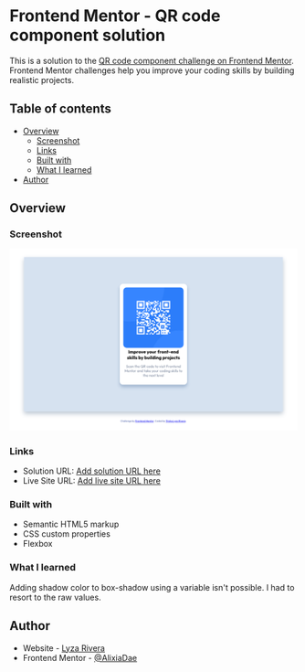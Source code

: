 # Frontend Mentor - QR code component solution

This is a solution to the [QR code component challenge on Frontend Mentor](https://www.frontendmentor.io/challenges/qr-code-component-iux_sIO_H). Frontend Mentor challenges help you improve your coding skills by building realistic projects. 

## Table of contents

- [Overview](#overview)
  - [Screenshot](#screenshot)
  - [Links](#links)
  - [Built with](#built-with)
  - [What I learned](#what-i-learned)
- [Author](#author)


## Overview

### Screenshot

![](./images/qrcode.png)

### Links

- Solution URL: [Add solution URL here](https://www.frontendmentor.io/solutions/qr-code-component-challenge-with-html-and-css-zGF0MBMJGV)
- Live Site URL: [Add live site URL here](https://alixiadae.github.io/qr-code-component-main/)

### Built with

- Semantic HTML5 markup
- CSS custom properties
- Flexbox

### What I learned

Adding shadow color to box-shadow using a variable isn't possible. I had to resort to the raw values.

## Author

- Website - [Lyza Rivera](https://alixiadae.github.io/portfolio/index.html)
- Frontend Mentor - [@AlixiaDae](https://www.frontendmentor.io/profile/AlixiaDae)


